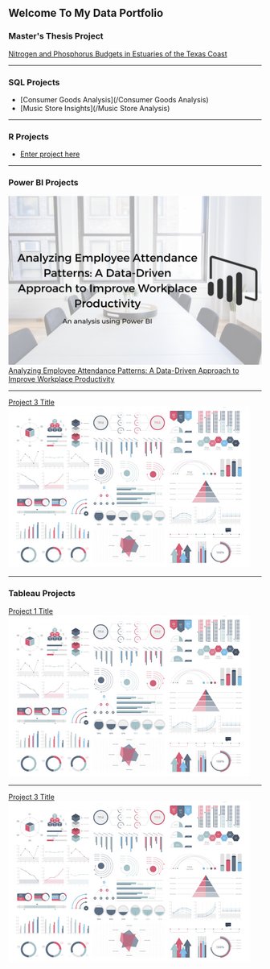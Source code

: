 ## Welcome To My Data Portfolio

### Master's Thesis Project
[Nitrogen and Phosphorus Budgets in Estuaries of the Texas Coast](/MS_Thesis)

---

### SQL Projects

- [Consumer Goods Analysis](/Consumer Goods Analysis)
- [Music Store Insights](/Music Store Analysis)

---
### R Projects
- [Enter project here](/sample_page)

---
### Power BI Projects

<img src="images/HR_Attendance.png?raw=true"/> <br>
[Analyzing Employee Attendance Patterns: A Data-Driven Approach to Improve Workplace Productivity](/sample_page)

---
[Project 3 Title](http://example.com/)
<img src="images/dummy_thumbnail.jpg?raw=true"/>

---

### Tableau Projects

[Project 1 Title](/sample_page)
<img src="images/dummy_thumbnail.jpg?raw=true"/>

---
[Project 3 Title](http://example.com/)
<img src="images/dummy_thumbnail.jpg?raw=true"/>
